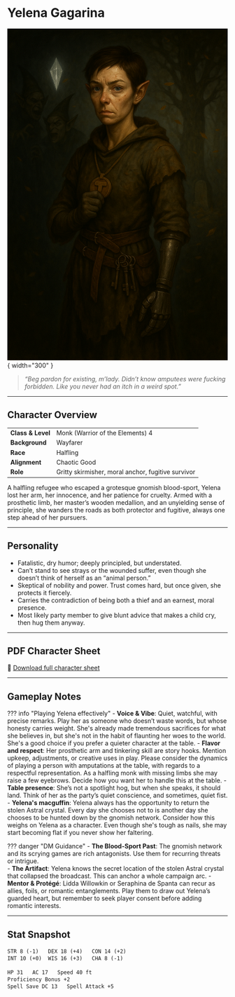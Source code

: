 # Yelena Gagarina

![Yelena Gagarina](assets/yelena-gagarina.png){ width="300" }

> *“Beg pardon for existing, m’lady. Didn’t know amputees were fucking forbidden. Like you never had an itch in a weird spot.”*

---

## Character Overview

|                   |                                      |
| ----------------- | ------------------------------------ |
| **Class & Level** | Monk (Warrior of the Elements) 4     |
| **Background**    | Wayfarer                             |
| **Race**          | Halfling                             |
| **Alignment**     | Chaotic Good                         |
| **Role**          | Gritty skirmisher, moral anchor, fugitive survivor |

A halfling refugee who escaped a grotesque gnomish blood-sport, Yelena lost her arm, her innocence, and her patience for cruelty. Armed with a prosthetic limb, her master’s wooden medallion, and an unyielding sense of principle, she wanders the roads as both protector and fugitive, always one step ahead of her pursuers.

---

## Personality

* Fatalistic, dry humor; deeply principled, but understated. 
* Can’t stand to see strays or the wounded suffer, even though she doesn’t think of herself as an “animal person.”  
* Skeptical of nobility and power. Trust comes hard, but once given, she protects it fiercely.  
* Carries the contradiction of being both a thief and an earnest, moral presence.  
* Most likely party member to give blunt advice that makes a child cry, then hug them anyway.  

---

## PDF Character Sheet

📄 [Download full character sheet](assets/yelena-gagarina.pdf)

---

## Gameplay Notes

??? info "Playing Yelena effectively"
	- **Voice & Vibe**: Quiet, watchful, with precise remarks. Play her as someone who doesn’t waste words, but whose honesty carries weight. She's already made tremendous sacrifices for what she believes in, but she's not in the habit of flaunting her woes to the world. She's a good choice if you prefer a quieter character at the table.
	- **Flavor and respect**: Her prosthetic arm and tinkering skill are story hooks. Mention upkeep, adjustments, or creative uses in play. Please consider the dynamics of playing a person with amputations at the table, with regards to a respectful representation. As a halfling monk with missing limbs she may raise a few eyebrows. Decide how you want her to handle this at the table.
	- **Table presence**: She’s not a spotlight hog, but when she speaks, it should land. Think of her as the party’s quiet conscience, and sometimes, quiet fist.
	- **Yelena's macguffin**: Yelena always has the opportunity to return the stolen Astral crystal. Every day she chooses not to is another day she chooses to be hunted down by the gnomish network. Consider how this weighs on Yelena as a character. Even though she's tough as nails, she may start becoming flat if you never show her faltering.

??? danger "DM Guidance"
	- **The Blood-Sport Past**: The gnomish network and its scrying games are rich antagonists. Use them for recurring threats or intrigue.  
	- **The Artifact**: Yelena knows the secret location of the stolen Astral crystal that collapsed the broadcast. This can anchor a whole campaign arc.
	- **Mentor & Protégé**: Lidda Willowkin or Seraphina de Spanta can recur as allies, foils, or romantic entanglements. Play them to draw out Yelena’s guarded heart, but remember to seek player consent before adding romantic interests.

---

## Stat Snapshot

```text
STR 8 (-1)   DEX 18 (+4)   CON 14 (+2)
INT 10 (+0)  WIS 16 (+3)   CHA 8 (-1)

HP 31   AC 17   Speed 40 ft
Proficiency Bonus +2
Spell Save DC 13   Spell Attack +5
```